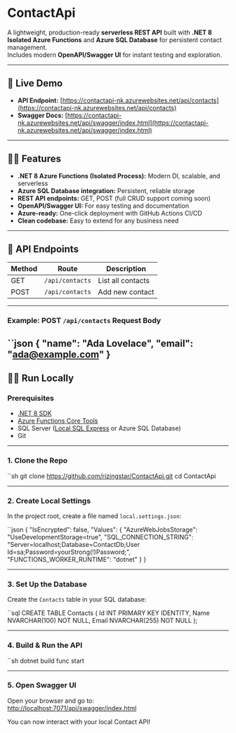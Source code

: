 # ContactApi

A lightweight, production-ready **serverless REST API** built with **.NET 8 Isolated Azure Functions** and **Azure SQL Database** for persistent contact management.  
Includes modern **OpenAPI/Swagger UI** for instant testing and exploration.

---

## 🚀 Live Demo

- **API Endpoint:** [https://contactapi-nk.azurewebsites.net/api/contacts](https://contactapi-nk.azurewebsites.net/api/contacts)
- **Swagger Docs:** [https://contactapi-nk.azurewebsites.net/api/swagger/index.html](https://contactapi-nk.azurewebsites.net/api/swagger/index.html)

---

## 🧑‍💻 Features

- **.NET 8 Azure Functions (Isolated Process):** Modern DI, scalable, and serverless
- **Azure SQL Database integration:** Persistent, reliable storage
- **REST API endpoints:** GET, POST (full CRUD support coming soon)
- **OpenAPI/Swagger UI:** For easy testing and documentation
- **Azure-ready:** One-click deployment with GitHub Actions CI/CD
- **Clean codebase:** Easy to extend for any business need

---

## 🔌 API Endpoints

| Method | Route           | Description         |
|--------|-----------------|---------------------|
| GET    | `/api/contacts` | List all contacts   |
| POST   | `/api/contacts` | Add new contact     |

---

### Example: POST `/api/contacts` Request Body
``json
{
  "name": "Ada Lovelace",
  "email": "ada@example.com"
}
---
## 🏃‍♂️ Run Locally

### **Prerequisites**
- [.NET 8 SDK](https://dotnet.microsoft.com/en-us/download/dotnet/8.0)
- [Azure Functions Core Tools](https://learn.microsoft.com/en-us/azure/azure-functions/functions-run-local?tabs=windows%2Ccsharp%2Cbash)
- SQL Server ([Local SQL Express](https://www.microsoft.com/en-us/sql-server/sql-server-downloads) or Azure SQL Database)
- Git

---

### 1. Clone the Repo

``sh
git clone https://github.com/rizingstar/ContactApi.git
cd ContactApi

---

### 2. Create Local Settings

In the project root, create a file named `local.settings.json`:

``json
{
  "IsEncrypted": false,
  "Values": {
    "AzureWebJobsStorage": "UseDevelopmentStorage=true",
    "SQL_CONNECTION_STRING": "Server=localhost;Database=ContactDb;User Id=sa;Password=yourStrong(!)Password;",
    "FUNCTIONS_WORKER_RUNTIME": "dotnet"
  }
}

---

### 3. Set Up the Database

Create the `Contacts` table in your SQL database:

``sql
CREATE TABLE Contacts (
    Id INT PRIMARY KEY IDENTITY,
    Name NVARCHAR(100) NOT NULL,
    Email NVARCHAR(255) NOT NULL
);

---

### 4. Build & Run the API

``sh
dotnet build
func start

---

### 5. Open Swagger UI

Open your browser and go to:  
[http://localhost:7071/api/swagger/index.html](http://localhost:7071/api/swagger/index.html)

You can now interact with your local Contact API!

